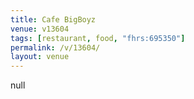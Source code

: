 ```yaml
---
title: Cafe BigBoyz
venue: v13604
tags: [restaurant, food, "fhrs:695350"]
permalink: /v/13604/
layout: venue
---
```

null